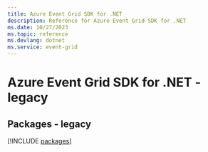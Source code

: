 ```yaml
---
title: Azure Event Grid SDK for .NET
description: Reference for Azure Event Grid SDK for .NET
ms.date: 10/27/2023
ms.topic: reference
ms.devlang: dotnet
ms.service: event-grid
---
```

# Azure Event Grid SDK for .NET - legacy
## Packages - legacy
[!INCLUDE [packages](event-grid-index.md)]